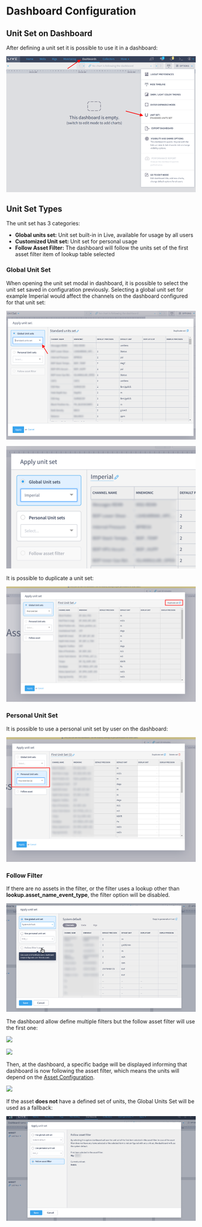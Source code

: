 # Dashboard Configuration

## Unit Set on Dashboard

After defining a unit set it is possible to use it in a dashboard:

![](<../../.gitbook/assets/image (127).png>)

## Unit Set Types

The unit set has 3 categories:

* **Global units set:** Unit set built-in in Live, available for usage by all users
* **Customized Unit set:** Unit set for personal usage&#x20;
* **Follow Asset Filter:** The dashboard will follow the units set of the first asset filter item of lookup table selected

### Global Unit Set

When opening the unit set modal in dashboard, it is possible to select the unit set saved in configuration previously. Selecting a global unit set for example Imperial would affect the channels on the dashboard configured for that unit set:

![](<../../.gitbook/assets/image (358).png>)

![](<../../.gitbook/assets/image (220).png>)

It is possible to duplicate a unit set:

![](<../../.gitbook/assets/image (469).png>)

### Personal Unit Set

It is possible to use a personal unit set by user on the dashboard:

![](<../../.gitbook/assets/image (246).png>)

### Follow Filter

If there are no assets in the filter, or the filter uses a lookup other than **lookup.asset\_name\_event\_type**, the filter option will be disabled.

![](<../../.gitbook/assets/image (182).png>)

The dashboard allow define multiple filters but the follow asset filter will use the first one:

![](https://lh6.googleusercontent.com/vHjZEQte0H5ZWgQQ-CEJaEFDkubaL0IinTRA\_BSuNZnhnoY9OrUtbeVVp2wOZ4gAAYh81\_lYfHHPk27TpnDERLE1CZJuEfIpcHOfvse7FCqzXifMhtz9NpDE5n3BZcv-xD7POM8U)

![](https://lh6.googleusercontent.com/l\_4DVFZvh8nJ1OSo2UK6GXo4WC5GsDQVWNp7YFPirHprW7rrfATb21QbYJVYcwW8jh5IlRxx1MINHJZDOdqR3a0F3xCQvDLciUjr36e-Fq5yiyfS\_VRp3fsRfsrGmVRodZQLVqr8)

Then, at the dashboard, a specific badge will be displayed informing that dashboard is now following the asset filter, which means the units will depend on the [Asset Configuration](per-asset-units.md).

![](../../.gitbook/assets/Screenshot\_select-area\_20220704205524.png)

If the asset **does not** have a defined set of units, the Global Units Set will be used as a fallback:

![](<../../.gitbook/assets/image (104).png>)
